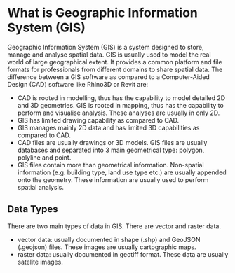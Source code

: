 # What is Geographic Information System (GIS)
Geographic Information System (GIS) is a system designed to store, manage and analyse spatial data. GIS is usually used to model the real world of large geographical extent. It provides a common platform and file formats for professionals from different domains to share spatial data. The difference between a GIS software as compared to a Computer-Aided Design (CAD) software like Rhino3D or Revit are:

- CAD is rooted in modelling, thus has the capability to model detailed 2D and 3D geometries. GIS is rooted in mapping, thus has the capability to perform and visualise analysis. These analyses are usually in only 2D.
- GIS has limited drawing capability as compared to CAD.
- GIS manages mainly 2D data and has limited 3D capabilities as compared to CAD.
- CAD files are usually drawings or 3D models. GIS files are usually databases and separated into 3 main geometrical type: polygon, polyline and point.
- GIS files contain more than geometrical information. Non-spatial information (e.g. building type, land use type etc.) are usually appended onto the geometry. These information are usually used to perform spatial analysis.

## Data Types
There are two main types of data in GIS. There are vector and raster data.
- vector data: usually documented in shape (.shp) and GeoJSON (.geojson) files. These images are usually cartographic maps.
- raster data: usually documented in geotiff format. These data are usually satelite images.
